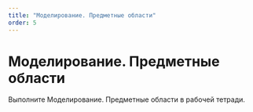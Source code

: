 ```yaml
---
title: "Моделирование. Предметные области"
order: 5
---
```


# Моделирование. Предметные области

Выполните Моделирование. Предметные области в рабочей тетради.